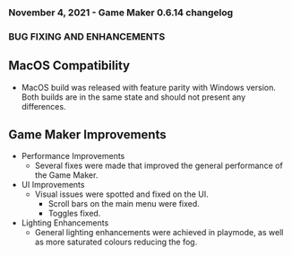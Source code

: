 ### November 4, 2021 - Game Maker 0.6.14 changelog
### BUG FIXING AND ENHANCEMENTS 

## MacOS Compatibility
- MacOS build was released with feature parity with Windows version. Both builds are in the same state and should not present any differences.

## Game Maker Improvements
- Performance Improvements
    - Several fixes were made that improved the general performance of the Game Maker.
- UI Improvements
    - Visual issues were spotted and fixed on the UI.
        - Scroll bars on the main menu were fixed.
        - Toggles fixed.
- Lighting Enhancements
    - General lighting enhancements were achieved in playmode, as well as more saturated colours reducing the fog.
